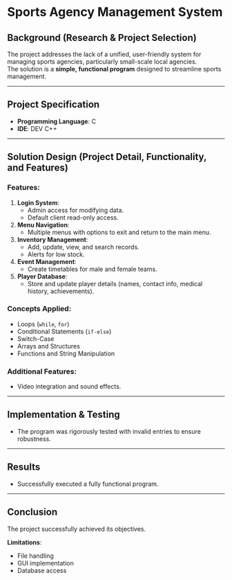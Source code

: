 # Sports Agency Management System  

## Background (Research & Project Selection)  
The project addresses the lack of a unified, user-friendly system for managing sports agencies, particularly small-scale local agencies.  
The solution is a **simple, functional program** designed to streamline sports management.  

---

## Project Specification  
- **Programming Language**: C  
- **IDE**: DEV C++  

---

## Solution Design (Project Detail, Functionality, and Features)  

### Features:  
1. **Login System**:  
   - Admin access for modifying data.  
   - Default client read-only access.  
2. **Menu Navigation**:  
   - Multiple menus with options to exit and return to the main menu.  
3. **Inventory Management**:  
   - Add, update, view, and search records.  
   - Alerts for low stock.  
4. **Event Management**:  
   - Create timetables for male and female teams.  
5. **Player Database**:  
   - Store and update player details (names, contact info, medical history, achievements).  

### Concepts Applied:  
- Loops (`while`, `for`)  
- Conditional Statements (`if-else`)  
- Switch-Case  
- Arrays and Structures  
- Functions and String Manipulation  

### Additional Features:  
- Video integration and sound effects.  

---

## Implementation & Testing  
- The program was rigorously tested with invalid entries to ensure robustness.  

---

## Results  
- Successfully executed a fully functional program.  

---

## Conclusion  
The project successfully achieved its objectives.  

**Limitations**:  
- File handling  
- GUI implementation  
- Database access  
